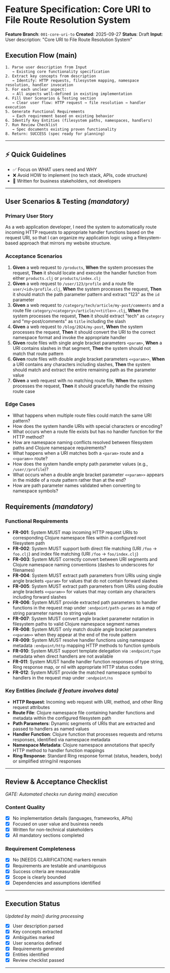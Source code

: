 # Feature Specification: Core URI to File Route Resolution System

**Feature Branch**: `001-core-uri-to`
**Created**: 2025-09-27
**Status**: Draft
**Input**: User description: "Core URI to File Route Resolution System"

## Execution Flow (main)
```
1. Parse user description from Input
   → Existing core functionality specification
2. Extract key concepts from description
   → Identify: HTTP requests, filesystem mapping, namespace resolution, handler invocation
3. For each unclear aspect:
   → All aspects well-defined in existing implementation
4. Fill User Scenarios & Testing section
   → Clear user flow: HTTP request → file resolution → handler execution
5. Generate Functional Requirements
   → Each requirement based on existing behavior
6. Identify Key Entities (filesystem paths, namespaces, handlers)
7. Run Review Checklist
   → Spec documents existing proven functionality
8. Return: SUCCESS (spec ready for planning)
```

---

## ⚡ Quick Guidelines
- ✅ Focus on WHAT users need and WHY
- ❌ Avoid HOW to implement (no tech stack, APIs, code structure)
- 👥 Written for business stakeholders, not developers

---

## User Scenarios & Testing *(mandatory)*

### Primary User Story
As a web application developer, I need the system to automatically route incoming HTTP requests to appropriate handler functions based on the request URI, so that I can organize my application logic using a filesystem-based approach that mirrors my website structure.

### Acceptance Scenarios
1. **Given** a web request to `/products`, **When** the system processes the request, **Then** it should locate and execute the handler function from either `products.clj` or `products/index.clj`
2. **Given** a web request to `/user/123/profile` and a route file `user/<id>/profile.clj`, **When** the system processes the request, **Then** it should match the path parameter pattern and extract "123" as the `id` parameter
3. **Given** a web request to `/category/tech/article/my-post/comments` and a route file `category/<category>/article/<<title>>.clj`, **When** the system processes the request, **Then** it should extract "tech" as `category` and "my-post/comments" as `title` including the slash
4. **Given** a web request to `/blog/2024/my-post`, **When** the system processes the request, **Then** it should convert the URI to the correct namespace format and invoke the appropriate handler
5. **Given** route files with single angle bracket parameters `<param>`, **When** a URI contains slashes in that segment, **Then** the system should not match that route pattern
6. **Given** route files with double angle bracket parameters `<<param>>`, **When** a URI contains any characters including slashes, **Then** the system should match and extract the entire remaining path as the parameter value
7. **Given** a web request with no matching route file, **When** the system processes the request, **Then** it should gracefully handle the missing route case

### Edge Cases
- What happens when multiple route files could match the same URI pattern?
- How does the system handle URIs with special characters or encoding?
- What occurs when a route file exists but has no handler function for the HTTP method?
- How are namespace naming conflicts resolved between filesystem paths and Clojure namespace requirements?
- What happens when a URI matches both a `<param>` route and a `<<param>>` route?
- How does the system handle empty path parameter values (e.g., `/user//profile`)?
- What occurs when a double angle bracket parameter `<<param>>` appears in the middle of a route pattern rather than at the end?
- How are path parameter names validated when converting to namespace symbols?

## Requirements *(mandatory)*

### Functional Requirements
- **FR-001**: System MUST map incoming HTTP request URIs to corresponding Clojure namespace files within a configured root filesystem path
- **FR-002**: System MUST support both direct file matching (URI `/foo` → `foo.clj`) and index file matching (URI `/foo` → `foo/index.clj`)
- **FR-003**: System MUST correctly convert between URI segments and Clojure namespace naming conventions (dashes to underscores for filenames)
- **FR-004**: System MUST extract path parameters from URIs using single angle brackets `<param>` for values that do not contain forward slashes
- **FR-005**: System MUST extract path parameters from URIs using double angle brackets `<<param>>` for values that may contain any characters including forward slashes
- **FR-006**: System MUST provide extracted path parameters to handler functions in the request map under `:endpoint/path-params` as a map of string parameter names to string values
- **FR-007**: System MUST convert angle bracket parameter notation in filesystem paths to valid Clojure namespace segment names
- **FR-008**: System MUST only match double angle bracket parameters `<<param>>` when they appear at the end of the route pattern
- **FR-009**: System MUST resolve handler functions using namespace metadata `:endpoint/http` mapping HTTP methods to function symbols
- **FR-010**: System MUST support template delegation via `:endpoint/type` metadata when direct handlers are not available
- **FR-011**: System MUST handle handler function responses of type string, Ring response map, or nil with appropriate HTTP status codes
- **FR-012**: System MUST provide the matched namespace symbol to handlers in the request map under `:endpoint/ns`

### Key Entities *(include if feature involves data)*
- **HTTP Request**: Incoming web request with URI, method, and other Ring request attributes
- **Route File**: Clojure namespace file containing handler functions and metadata within the configured filesystem path
- **Path Parameters**: Dynamic segments of URIs that are extracted and passed to handlers as named values
- **Handler Function**: Clojure function that processes requests and returns responses, identified via namespace metadata
- **Namespace Metadata**: Clojure namespace annotations that specify HTTP method to handler function mappings
- **Ring Response**: Standard Ring response format (status, headers, body) or simplified string/nil responses

---

## Review & Acceptance Checklist
*GATE: Automated checks run during main() execution*

### Content Quality
- [x] No implementation details (languages, frameworks, APIs)
- [x] Focused on user value and business needs
- [x] Written for non-technical stakeholders
- [x] All mandatory sections completed

### Requirement Completeness
- [x] No [NEEDS CLARIFICATION] markers remain
- [x] Requirements are testable and unambiguous
- [x] Success criteria are measurable
- [x] Scope is clearly bounded
- [x] Dependencies and assumptions identified

---

## Execution Status
*Updated by main() during processing*

- [x] User description parsed
- [x] Key concepts extracted
- [x] Ambiguities marked
- [x] User scenarios defined
- [x] Requirements generated
- [x] Entities identified
- [x] Review checklist passed

---
